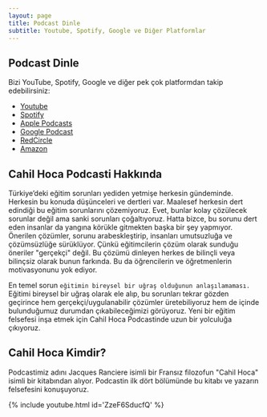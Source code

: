 ```yaml
---
layout: page
title: Podcast Dinle
subtitle: Youtube, Spotify, Google ve Diğer Platformlar
---
```

## Podcast Dinle

Bizi YouTube, Spotify, Google ve diğer pek çok platformdan takip edebilirsiniz:

- [Youtube](https://www.youtube.com/channel/UCPzd7JNfYbiT3fFiaf8b-0g)
- [Spotify](https://open.spotify.com/show/1hc8OLU3PLTBoQmRUxMp7n)
- [Apple Podcasts](https://podcasts.apple.com/us/podcast/cahil-hoca/id1581270250)
- [Google Podcast](https://podcasts.google.com/feed/aHR0cHM6Ly9mZWVkcy5yZWRjaXJjbGUuY29tL2IzMzdjM2NiLTlmYzgtNDMyOC04ODA1LWY3OTYxNWJhOWE1ZA)
- [RedCircle](https://app.redcircle.com/shows/b337c3cb-9fc8-4328-8805-f79615ba9a5d)
- [Amazon](https://www.amazon.com/item_name/dp/B08K58KMT7)

## Cahil Hoca Podcasti Hakkında

Türkiye’deki eğitim sorunları yediden yetmişe herkesin gündeminde. Herkesin bu konuda düşünceleri ve dertleri var. Maalesef herkesin dert edindiği bu eğitim sorunlarını çözemiyoruz. Evet, bunlar kolay çözülecek sorunlar değil ama sanki sorunları çoğaltıyoruz. Hatta bizce, bu sorunu dert eden insanlar da yangına körükle gitmekten başka bir şey yapmıyor. Önerilen çözümler, sorunu arabeskleştirip, insanları umutsuzluğa ve çözümsüzlüğe sürüklüyor. Çünkü eğitimcilerin çözüm olarak sunduğu öneriler "gerçekçi" değil. Bu çözümü dinleyen herkes de bilinçli veya bilinçsiz olarak bunun farkında. Bu da öğrencilerin ve öğretmenlerin motivasyonunu yok ediyor.

En temel sorun `eğitimin bireysel bir uğraş olduğunun anlaşılamaması.` Eğitimi bireysel bir uğraş olarak ele alıp, bu sorunları tekrar gözden geçirince hem gerçekçi/uygulanabilir çözümler üretebiliyoruz hem de içinde bulunduğumuz durumdan çıkabileceğimizi görüyoruz. Yeni bir eğitim felsefesi inşa etmek için Cahil Hoca Podcastinde uzun bir yolculuğa çıkıyoruz. 

## Cahil Hoca Kimdir?

Podcastimiz adını Jacques Ranciere isimli bir Fransız filozofun "Cahil Hoca" isimli bir kitabından alıyor. Podcastin ilk dört bölümünde bu kitabı ve yazarın felsefesini konuşuyoruz.

{% include youtube.html id='ZzeF6SducfQ' %}
